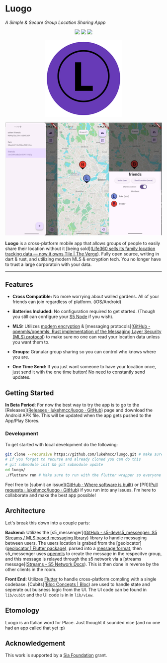 # Luogo

*A Simple & Secure Group Location Sharing Appp*  

<p align="center">
  <a href="https://opensource.org/license/eupl-1-2"><img src="https://shields.io/pypi/l/perconet"></a>
  <a href="https://developer.android.com"><img src="https://img.shields.io/badge/Platform-Android-green"></a>
  <a href="https://developer.apple.com/"><img src="https://img.shields.io/badge/Platform-iOS-blue"></a>
</p>

<p align="center">
  <img src="assets/logo-round.svg" style="width: 250px;">
</p>

![3screenshots](assets/screenshots.jpg)

**Luogo** is a cross-platform mobile app that allows groups of people to easily share their location without it [being sold]([Life360 sells its family location tracking data — now it owns Tile | The Verge](https://www.theverge.com/2021/12/9/22820381/tile-life360-location-tracking-data-privacy)). Fully open source, writing in dart & rust, and utilizing modern MLS & encryption tech. You no longer have to trust a large corporatoin with your data.

---

## Features

- **Cross Compatible:** No more worrying about walled gardens. All of your friends can join regardless of platform. (iOS/Android)

- **Batteries Included:** No configuration required to get started. (Though you still can configure your [S5 Node](https://s5.pro/) if you wish).

- **MLS:** Utilizes [modern encryption](https://ed25519.cr.yp.to/) & [messaging protocols]([GitHub - openmls/openmls: Rust implementation of the Messaging Layer Security (MLS) protocol](https://github.com/openmls/openmls)) to make sure no one can read your location data unless you want them to.

- **Groups:** Granular group sharing so you can control who knows where you are.

- **One Time Send:** If you just want someone to have your location once, just send it with the one time button! No need to constantly send updates.

## Getting Started

**In Beta Period**: For now the best way to try the app is to go to the [Releases]([Releases · lukehmcc/luogo · GitHub](https://github.com/lukehmcc/luogo/releases)) page and download the Android APK file. This will be updated when the app gets pushed to the App/Play Stores.

### Development

To get started with local development do the following:

```bash
git clone --recursive https://github.com/lukehmcc/luogo.git # make sure to recuse submodules
# If you forgot to recurse and already cloned you can do this
# git submodule init && git submodule update
cd luogo/
./flutterw run # Make sure to run with the flutter wrapper so everyone is on the same flutter version
```

Feel free to [submit an issue]([GitHub · Where software is built](https://github.com/lukehmcc/luogo/issues)) or [PR]([Pull requests · lukehmcc/luogo · GitHub](https://github.com/lukehmcc/luogo/pulls)) if you run into any issues. I'm here to collaborate and make the best app possible!

## Architecture

Let's break this down into a couple parts:

**Backend:** Utilizes the [s5_messenger]([GitHub - s5-dev/s5_messenger: S5 Streams / MLS based messaging library](https://github.com/s5-dev/s5_messenger)) library to handle messaging between users. The users location is grabed from the [geolocator]([geolocator | Flutter package](https://pub.dev/packages/geolocator)), parsed into a [message format](https://github.com/s5-dev/s5_messenger/blob/main/lib/src/mls5/model/message.dart), then s5_messenger uses [openmls](https://crates.io/crates/openmls) to create the message in the respecitve group, and this message is relayed through the s5 network via a [streams message]([Streams - S5 Network Docs](https://docs.s5.pro/spec/streams.html)). This is then done in reverse by the other clients in the room.

**Front End:** Utilizes [Flutter](https://flutter.dev/) to handle cross-platform compling with a single codebase. [Cubits]([Bloc Concepts | Bloc](https://bloclibrary.dev/bloc-concepts/#creating-a-cubit)) are used to handle state and seperate out buisness logic from the UI. The UI code can be found in `lib/cubit` and the UI code is in in `lib/view`.  

## Etomology

Luogo is an Italian word for Place. Just thought it sounded nice (and no one had an app called that yet :p)

## Acknowledgement

This work is supported by a [Sia Foundation](https://sia.tech/) grant.
